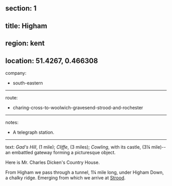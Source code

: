 section: 1
----
title: Higham
----
region: kent
----
location: 51.4267, 0.466308
----
company:
- south-eastern
----
route:
- charing-cross-to-woolwich-gravesend-strood-and-rochester
----
notes:
- A telegraph station.
----
text: *Gad's Hill*, (1 mile); *Cliffe*, (3 miles); *Cowling*, with its castle, (3¼ mile)--an embattled gateway forming a picturesque object.

Here is Mr. Charles Dicken's Country House.

From Higham we pass through a tunnel, 1¼ mile long, under Higham Down, a chalky ridge. Emerging from which we arrive at [Strood](/stations/strood).
